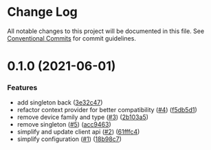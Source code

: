 # Change Log

All notable changes to this project will be documented in this file.
See [Conventional Commits](https://conventionalcommits.org) for commit guidelines.

# 0.1.0 (2021-06-01)


### Features

* add singleton back ([3e32c47](https://github.com/amplitude/experiment-js-client/commit/3e32c47876501ed2093727f61c8280904a3b2462))
* refactor context provider for better compatibility ([#4](https://github.com/amplitude/experiment-js-client/issues/4)) ([f5db5d1](https://github.com/amplitude/experiment-js-client/commit/f5db5d198f8cd463ba5292d871ccec55da31fbfb))
* remove device family and type ([#3](https://github.com/amplitude/experiment-js-client/issues/3)) ([2b103a5](https://github.com/amplitude/experiment-js-client/commit/2b103a5837d2204e86358655e14b443e3f88f9b0))
* remove singleton ([#5](https://github.com/amplitude/experiment-js-client/issues/5)) ([acc9463](https://github.com/amplitude/experiment-js-client/commit/acc94630566250749e6df417d4377cf3c042cc68))
* simplify and update client api ([#2](https://github.com/amplitude/experiment-js-client/issues/2)) ([61fffc4](https://github.com/amplitude/experiment-js-client/commit/61fffc44ef7c23ad6dbe9ad3d3a77d070b3d1845))
* simplify configuration ([#1](https://github.com/amplitude/experiment-js-client/issues/1)) ([18b98c7](https://github.com/amplitude/experiment-js-client/commit/18b98c78101683e14db751810daf9e1214ba2750))

